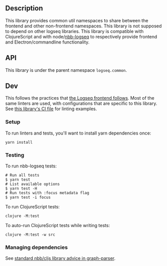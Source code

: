 ## Description

This library provides common util namespaces to share between the frontend and
other non-frontend namespaces. This library is not supposed to depend on other logseq
libraries. This library is compatible with ClojureScript and with
node/[nbb-logseq](https://github.com/logseq/nbb-logseq) to respectively provide
frontend and Electron/commandline functionality.


## API

This library is under the parent namespace `logseq.common`.

## Dev

This follows the practices that [the Logseq frontend
follows](/docs/dev-practices.md). Most of the same linters are used, with
configurations that are specific to this library. See [this library's CI
file](/.github/workflows/logseq-common.yml) for linting examples.

### Setup

To run linters and tests, you'll want to install yarn dependencies once:
```
yarn install
```
### Testing

To run nbb-logseq tests:

```
# Run all tests
$ yarn test
# List available options
$ yarn test -H
# Run tests with :focus metadata flag
$ yarn test -i focus
```

To run ClojureScript tests:
```
clojure -M:test
```

To auto-run ClojureScript tests while writing tests:

```
clojure -M:test -w src
```
### Managing dependencies

See [standard nbb/cljs library advice in graph-parser](/deps/graph-parser/README.md#managing-dependencies).